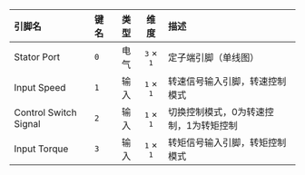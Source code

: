 <!--
DO NOT EDIT THIS FILE DIRECTLY.
This file is generated by tools/comp-docs.js.
All changes will be overwritten by regeneration.
-->

<slot class="model-pins">

| 引脚名 | 键名 | 类型 | 维度 | 描述 |
|:------ |:---- |:----:|:----:|:---- |
| Stator Port | `0` | 电气 | <samp>3</samp> × <samp>1</samp> | 定子端引脚（单线图） |
| Input Speed | `1` | 输入 | <samp>1</samp> × <samp>1</samp> | 转速信号输入引脚，转速控制模式 |
| Control Switch Signal | `2` | 输入 | <samp>1</samp> × <samp>1</samp> | 切换控制模式，0为转速控制，1为转矩控制 |
| Input Torque | `3` | 输入 | <samp>1</samp> × <samp>1</samp> | 转矩信号输入引脚，转矩控制模式 |

</slot>
